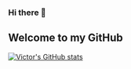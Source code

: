 ### Hi there 👋

## Welcome to my GitHub

[![Victor's GitHub stats](https://github-readme-stats-beta-mauve-94.vercel.app/api?username=Victor-Danilov&show_icons=true&theme=transparent&hide=issues,stars)](https://github.com/Victor-Danilov/github-readme-stats)

